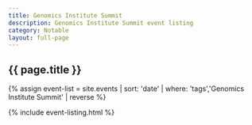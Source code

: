 ```yaml
---
title: Genomics Institute Summit
description: Genomics Institute Summit event listing
category: Notable
layout: full-page
---
```

<section id="main-content">
<div class="grid-container large">
<section class="heading">
<h2 class="underline">{{ page.title }}</h2>
</section>

<div class="events-card-list fade-out-siblings">
{% assign event-list = site.events | sort: 'date' | where: 'tags','Genomics Institute Summit' | reverse %}

{% include event-listing.html %}
